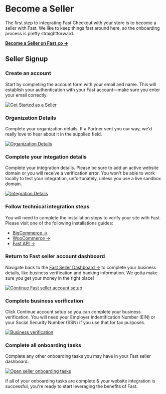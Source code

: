 # Become a Seller

The first step to integrating Fast Checkout with your store is to become a seller with Fast. We like to keep things fast around here, so the onboarding process is pretty straightforward. 

[**Become a Seller on Fast.co →**](https://www.fast.co/business)

## Seller Signup 

### Create an account
Start by completing the account form with your email and name. This will establish your authentication with your Fast account—make sure you enter your email correctly.

[![Get Started as a Seller](https://www.dropbox.com/s/wkgzvje5ox4lekb/01-get-started.png?raw=1)](https://www.fast.co/business)

### Organization Details
Complete your organization details. If a Partner sent you our way, we'd really love to hear about it in the supplied field.

[![Organization Details](https://www.dropbox.com/s/phaw5ucc91n6lp4/02-org-details.png?raw=1)](https://www.fast.co/business/onboarding/fast-checkout/org-details)

### Complete your integation details
Complete your integration details. Please be sure to add an active website domain or you will receive a verification error. You won't be able to work locally to test your integration, unfortunately, unless you use a live sandbox domain.

[![Integration Details](https://www.dropbox.com/s/fvf3pztpvvbw0jt/03-integration-details.png?raw=1)](https://www.fast.co/business/onboarding/fast-checkout/checkout-app-details)

### Follow technical integration steps
You will need to complete the installation steps to verify your site with Fast. Please visit one of the following installations guides: 

* [BigCommerce →](/developer-portal/bigcommerce)
* [WooCommerce →](/developer-portal/woocommerce/)
* [Fast API →](/developer-portal/fast-api-integration-guide/)

### Return to Fast seller account dashboard
Navigate back to the [Fast Seller Dashboard →](https://www.fast.co/business/dash/home) to complete your business details, like business verification and banking information. We gotta make sure you get your money in the right place! 

[![Continue Fast seller account setup](https://www.dropbox.com/s/l0isxje5jz62j64/07-business-details.png?raw=1)](https://www.dropbox.com/s/l0isxje5jz62j64/07-business-details.png?raw=1)

### Complete business verification
Click Continue account setup so you can complete your business verification. You will need your Employer Indentification Number (EIN) or your Social Security Number (SSN) if you use that for tax purposes.

[![Business verification](https://www.dropbox.com/s/4kepm4jxg7kvndh/business-verification-with-stripe.png?raw=1)](https://www.dropbox.com/s/4kepm4jxg7kvndh/business-verification-with-stripe.png?raw=1)

### Complete all onboarding tasks
Complete any other onboarding tasks you may have in your Fast seller dashboard.

[![Open seller onboarding tasks](https://www.dropbox.com/s/0mh904le0tvwumi/seller-dashboard-open-onboarding-tasks.png?raw=1)](https://www.dropbox.com/s/0mh904le0tvwumi/seller-dashboard-open-onboarding-tasks.png?raw=1)

If all of your onboarding tasks are complete & your website integration is successful, you're ready to start leveraging the benefits of Fast.